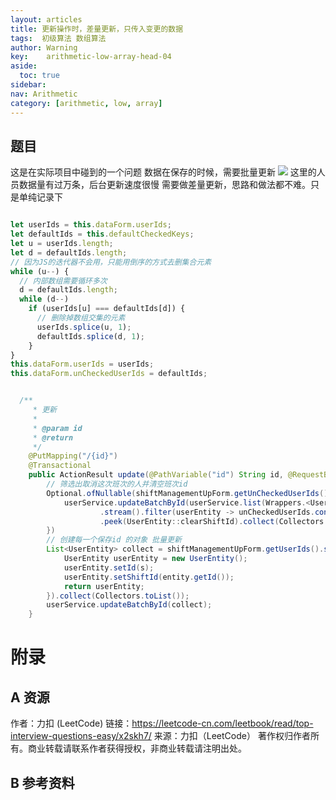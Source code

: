 ```yaml
---
layout: articles
title: 更新操作时，差量更新，只传入变更的数据
tags:  初级算法 数组算法
author: Warning
key:    arithmetic-low-array-head-04
aside:
  toc: true
sidebar:
nav: Arithmetic
category: [arithmetic, low, array]
---
```


## 题目

这是在实际项目中碰到的一个问题 数据在保存的时候，需要批量更新
![](https://gitee.com/war-ning/picture/raw/master/blog//20210911120119.png)
这里的人员数据量有过万条，后台更新速度很慢 需要做差量更新，思路和做法都不难。只是单纯记录下
<!--more-->

```javascript

let userIds = this.dataForm.userIds;
let defaultIds = this.defaultCheckedKeys;
let u = userIds.length;
let d = defaultIds.length;
// 因为JS的迭代器不会用，只能用倒序的方式去删集合元素
while (u--) {
  // 内部数组需要循环多次
  d = defaultIds.length;
  while (d--)
    if (userIds[u] === defaultIds[d]) {
      // 删除掉数组交集的元素
      userIds.splice(u, 1);
      defaultIds.splice(d, 1);
    }
}
this.dataForm.userIds = userIds;
this.dataForm.unCheckedUserIds = defaultIds;
```
```java

  /**
     * 更新
     *
     * @param id
     * @return
     */
    @PutMapping("/{id}")
    @Transactional
    public ActionResult update(@PathVariable("id") String id, @RequestBody @Valid ShiftManagementUpForm shiftManagementUpForm) {
        // 筛选出取消这次班次的人并清空班次id
        Optional.ofNullable(shiftManagementUpForm.getUnCheckedUserIds()).ifPresent(unCheckedUserIds -> {
            userService.updateBatchById(userService.list(Wrappers.<UserEntity>lambdaQuery().eq(UserEntity::getShiftId, id))
                    .stream().filter(userEntity -> unCheckedUserIds.contains(userEntity.getId()))
                    .peek(UserEntity::clearShiftId).collect(Collectors.toList()));
        })
        // 创建每一个保存id 的对象 批量更新
        List<UserEntity> collect = shiftManagementUpForm.getUserIds().stream().map(s -> {
            UserEntity userEntity = new UserEntity();
            userEntity.setId(s);
            userEntity.setShiftId(entity.getId());
            return userEntity;
        }).collect(Collectors.toList());
        userService.updateBatchById(collect);
    }
```

# 附录

## A 资源

作者：力扣 (LeetCode)
链接：https://leetcode-cn.com/leetbook/read/top-interview-questions-easy/x2skh7/
来源：力扣（LeetCode） 著作权归作者所有。商业转载请联系作者获得授权，非商业转载请注明出处。

## B 参考资料
